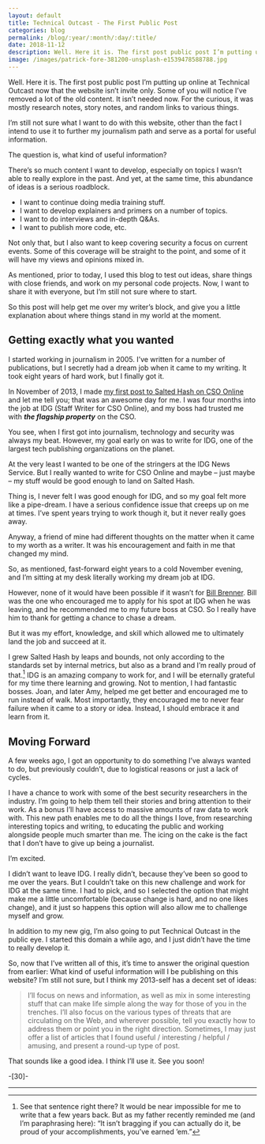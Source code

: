 ```yaml
---
layout: default
title: Technical Outcast - The First Public Post
categories: blog
permalink: /blog/:year/:month/:day/:title/
date: 2018-11-12
description: Well. Here it is. The first post public post I’m putting up online at Technical Outcast now that the website isn’t invite only.
image: /images/patrick-fore-381200-unsplash-e1539478588788.jpg
---
```


Well. Here it is. The first post public post I’m putting up online at Technical Outcast now that the website isn’t invite only. Some of you will notice I’ve removed a lot of the old content. It isn’t needed now. For the curious, it was mostly research notes, story notes, and random links to various things.

I’m still not sure what I want to do with this website, other than the fact I intend to use it to further my journalism path and serve as a portal for useful information.

The question is, what kind of useful information?

There’s so much content I want to develop, especially on topics I wasn’t able to really explore in the past. And yet, at the same time, this abundance of ideas is a serious roadblock.

* I want to continue doing media training stuff.
* I want to develop explainers and primers on a number of topics.
* I want to do interviews and in-depth Q&As.
* I want to publish more code, etc.

Not only that, but I also want to keep covering security a focus on current events. Some of this coverage will be straight to the point, and some of it will have my views and opinions mixed in.

As mentioned, prior to today, I used this blog to test out ideas, share things with close friends, and work on my personal code projects. Now, I want to share it with everyone, but I’m still not sure where to start.

So this post will help get me over my writer’s block, and give you a little explanation about where things stand in my world at the moment.

## Getting exactly what you wanted

I started working in journalism in 2005. I’ve written for a number of publications, but I secretly had a dream job when it came to my writing. It took eight years of hard work, but I finally got it.

In November of 2013, I made [my first post to Salted Hash on CSO Online][1] and let me tell you; that was an awesome day for me. I was four months into the job at IDG (Staff Writer for CSO Online), and my boss had trusted me with _**the flagship property**_ on the CSO.

You see, when I first got into journalism, technology and security was always my beat. However, my goal early on was to write for IDG, one of the largest tech publishing organizations on the planet.

At the very least I wanted to be one of the stringers at the IDG News Service. But I really wanted to write for CSO Online and maybe – just maybe – my stuff would be good enough to land on Salted Hash.

Thing is, I never felt I was good enough for IDG, and so my goal felt more like a pipe-dream. I have a serious confidence issue that creeps up on me at times. I’ve spent years trying to work though it, but it never really goes away.

Anyway, a friend of mine had different thoughts on the matter when it came to my worth as a writer. It was his encouragement and faith in me that changed my mind.

So, as mentioned, fast-forward eight years to a cold November evening, and I’m sitting at my desk literally working my dream job at IDG.

However, none of it would have been possible if it wasn’t for [Bill Brenner][2]. Bill was the one who encouraged me to apply for his spot at IDG when he was leaving, and he recommended me to my future boss at CSO. So I really have him to thank for getting a chance to chase a dream.

But it was my effort, knowledge, and skill which allowed me to ultimately land the job and succeed at it.

I grew Salted Hash by leaps and bounds, not only according to the standards set by internal metrics, but also as a brand and I’m really proud of that.[^1] IDG is an amazing company to work for, and I will be eternally grateful for my time there learning and growing. Not to mention, I had fantastic bosses. Joan, and later Amy, helped me get better and encouraged me to run instead of walk. Most importantly, they encouraged me to never fear failure when it came to a story or idea. Instead, I should embrace it and learn from it.

## Moving Forward

A few weeks ago, I got an opportunity to do something I’ve always wanted to do, but previously couldn’t, due to logistical reasons or just a lack of cycles.

I have a chance to work with some of the best security researchers in the industry. I’m going to help them tell their stories and bring attention to their work. As a bonus I’ll have access to massive amounts of raw data to work with. This new path enables me to do all the things I love, from researching interesting topics and writing, to educating the public and working alongside people much smarter than me. The icing on the cake is the fact that I don’t have to give up being a journalist.

I’m excited.

I didn’t want to leave IDG. I really didn’t, because they’ve been so good to me over the years. But I couldn’t take on this new challenge and work for IDG at the same time. I had to pick, and so I selected the option that might make me a little uncomfortable (because change is hard, and no one likes change), and it just so happens this option will also allow me to challenge myself and grow.

In addition to my new gig, I’m also going to put Technical Outcast in the public eye. I started this domain a while ago, and I just didn’t have the time to really develop it.

So, now that I’ve written all of this, it’s time to answer the original question from earlier: What kind of useful information will I be publishing on this website? I’m still not sure, but I think my 2013-self has a decent set of ideas:

>I’ll focus on news and information, as well as mix in some interesting stuff that can make life simple along the way for those of you in the trenches. I’ll also focus on the various types of threats that are circulating on the Web, and wherever possible, tell you exactly how to address them or point you in the right direction. Sometimes, I may just offer a list of articles that I found useful / interesting / helpful / amusing, and present a round-up type of post.

That sounds like a good idea. I think I’ll use it. See you soon!

-[30]-

---


[1]: https://web.archive.org/web/20160401205308/https://www.csoonline.com/article/2136955/network-security/welcome-to-salted-hash-3-0.html

[2]: https://twitter.com/BillBrenner70

[^1]: See that sentence right there? It would be near impossible for me to write that a few years back. But as my father recently reminded me (and I’m paraphrasing here): “It isn’t bragging if you can actually do it, be proud of your accomplishments, you’ve earned ’em.”

